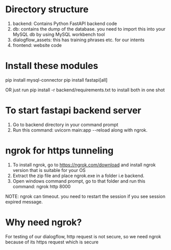 Directory structure
===================
1) backend: Contains Python FastAPI backend code
2) db: contains the dump of the database. you need to import this into your MySQL db by using MySQL workbench tool
3) dialogflow_assets: this has training phrases etc. for our intents
4) frontend: website code

Install these modules
======================

pip install mysql-connector
pip install fastapi[all]

OR just run pip install -r backend/requirements.txt to install both in one shot

To start fastapi backend server
================================
1. Go to backend directory in your command prompt
2. Run this command: uvicorn main:app --reload along with ngrok.

ngrok for https tunneling
================================
1. To install ngrok, go to https://ngrok.com/download and install ngrok version that is suitable for your OS
2. Extract the zip file and place ngrok.exe in a folder i.e backend.
3. Open windows command prompt, go to that folder and run this command: ngrok http 8000

NOTE: ngrok can timeout. you need to restart the session if you see session expired message.

Why need ngrok?
================================
For testing of our dialogflow, http request is not secure, so we need ngrok because of its https request which is secure

